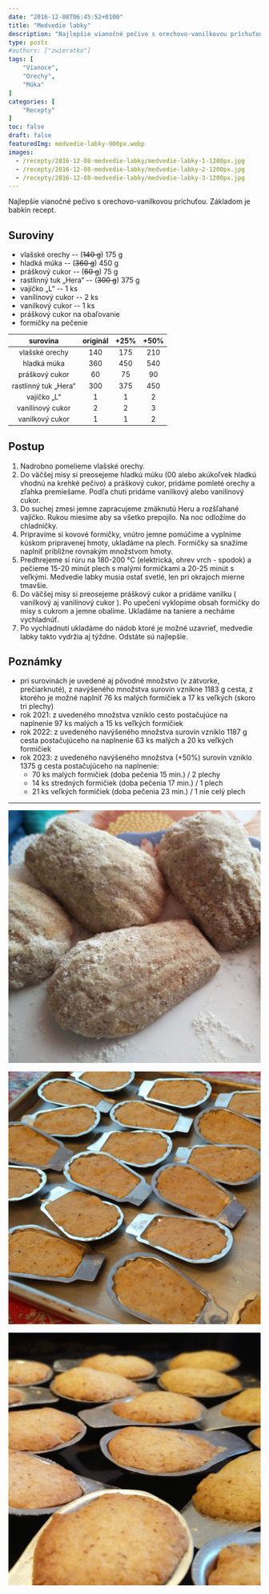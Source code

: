 ```yaml
---
date: "2016-12-08T06:45:52+0100"
title: "Medvedie labky"
description: "Najlepšie vianočné pečivo s orechovo-vanilkovou príchuťou. Základom je babkin recept."
type: posts
#authors: ["zwieratko"]
tags: [
    "Vianoce",
    "Orechy",
    "Múka"
]
categories: [
    "Recepty"
]
toc: false
draft: false
featuredImg: medvedie-labky-900px.webp
images:
  - /recepty/2016-12-08-medvedie-labky/medvedie-labky-1-1200px.jpg
  - /recepty/2016-12-08-medvedie-labky/medvedie-labky-2-1200px.jpg
  - /recepty/2016-12-08-medvedie-labky/medvedie-labky-3-1200px.jpg
---
```


Najlepšie vianočné pečivo s orechovo-vanilkovou príchuťou. Základom je babkin recept.

## Suroviny

- vlašské orechy -- (~~140 g~~) 175 g
- hladká múka -- (~~360 g~~) 450 g
- práškový cukor -- (~~60 g~~) 75 g
- rastlinný tuk „Hera“ -- (~~300 g~~) 375 g
- vajíčko „L“ -- 1 ks
- vanilínový cukor -- 2 ks
- vanilkový cukor -- 1 ks
- práškový cukor na obaľovanie
- formičky na pečenie

surovina | originál | +25% | +50%
:---:|:---:|:---:|:---:
vlašské orechy | 140 | 175 | 210
hladká múka | 360 | 450 | 540
práškový cukor | 60 | 75 | 90
rastlinný tuk „Hera“ | 300 | 375 | 450
vajíčko „L“ | 1 | 1 | 2
vanilínový cukor | 2 | 2 | 3
vanilkový cukor | 1 | 1 | 2

## Postup

1. Nadrobno pomelieme vlašské orechy.
2. Do väčšej misy si preosejeme hladkú múku (00 alebo akúkoľvek hladkú vhodnú na krehké pečivo) a práškový cukor, pridáme pomleté orechy a zľahka premiešame. Podľa chuti pridáme vanilkový alebo vanilínový cukor.
3. Do suchej zmesi jemne zapracujeme zmäknutú Heru a rozšľahané vajíčko. Rukou miesime aby sa všetko prepojilo. Na noc odložíme do chladničky.
4. Pripravíme si kovové formičky, vnútro jemne pomúčime a vyplníme kúskom pripravenej hmoty, ukladáme na plech. Formičky sa snažíme naplniť približne rovnakým množstvom hmoty.
5. Predhrejeme si rúru na 180-200 °C (elektrická, ohrev vrch - spodok) a pečieme 15-20 minút plech s malými formičkami a 20-25 minút s veľkými. Medvedie labky musia ostať svetlé, len pri okrajoch mierne tmavšie.
6. Do väčšej misy si preosejeme práškový cukor a pridáme vanilku ( vanilkový aj vanilínový cukor ). Po upečení vyklopíme obsah formičky do misy s cukrom a jemne obalíme. Ukladáme na taniere a necháme vychladnúť.
7. Po vychladnutí ukladáme do nádob ktoré je možné uzavrieť, medvedie labky takto vydržia aj týždne. Odstáte sú najlepšie.

## Poznámky

- pri surovinách je uvedené aj pôvodné množstvo (v zátvorke, prečiarknuté), z navýšeného množstva surovín vznikne 1183 g cesta, z ktorého je možné naplniť 76 ks malých formičiek a 17 ks veľkých (skoro tri plechy)
- rok 2021: z uvedeného množstva vzniklo cesto postačujúce na naplnenie 97 ks malých a 15 ks veľkých formičiek
- rok 2022: z uvedeného navýšeného množstva surovín vzniklo 1187 g cesta postačujúceho na naplnenie 63 ks malých a 20 ks veľkých formičiek
- rok 2023: z uvedeného navýšeného množstva (+50%) surovín vzniklo 1375 g cesta postačujúceho na naplnenie:
  - 70 ks malých formičiek (doba pečenia 15 min.) / 2 plechy
  - 14 ks stredných formičiek (doba pečenia 17 min.) / 1 plech
  - 21 ks veľkých formičiek (doba pečenia 23 min.) / 1 nie celý plech

---

![Medvedie labky](medvedie-labky-1-1200px.jpg "Medvedie labky (autor: zwieratko, 2016)")

![Medvedie labky – pred pečením](medvedie-labky-2-1200px.jpg "Medvedie labky – pred pečením (autor: zwieratko, 2022)")

![Medvedie labky – tesne po dopečení](medvedie-labky-3-1200px.jpg "Medvedie labky – tesne po dopečení (autor: zwieratko, 2022)")

